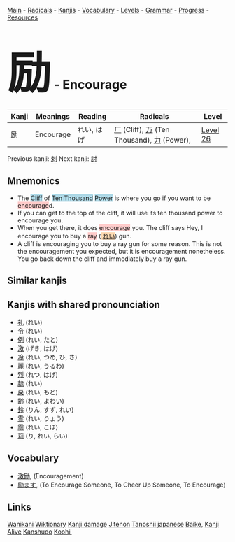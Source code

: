 <style> bigfont {font-size: 100px}</style>
[Main](../README.md) -
[Radicals](../radicals.md) -
[Kanjis](../kanjis.md) -
[Vocabulary](../vocabulary.md) -
[Levels](../levels.md) -
[Grammar](../grammar.md) - 
[Progress](../progress.md) -
[Resources](../resources.md)
# <bigfont> 励</bigfont> - Encourage 

| Kanji | Meanings | Reading | Radicals | Level |
| --- | --- | --- | --- | --- |
| 励 | Encourage | れい, はげ | [厂](../radicals/厂.md) (Cliff), [万](../radicals/万.md) (Ten Thousand), [力](../radicals/力.md) (Power),  | [Level 26](../levels/wk_level26.md) |

Previous kanji: [刺](刺.md) Next kanji: [討](討.md) 

## Mnemonics
 * The <span style="background-color:#ADD8E6"> Cliff</span> of <span style="background-color:#ADD8E6"> Ten Thousand</span> <span style="background-color:#ADD8E6"> Power</span> is where you go if you want to be <span style="background-color:#ffcccb"> encourage</span>d.
* If you can get to the top of the cliff, it will use its ten thousand power to encourage you.
* When you get there, it does <span style="background-color:#ffcccb"> encourage</span> you. The cliff says Hey, I encourage you to buy a <span style="background-color:#ffcccb"> ray</span> (<span style="background-color:#fed8b1"> [れい](https://jisho.org/search/れい)</span>) gun.
* A cliff is encouraging you to buy a ray gun for some reason. This is not the encouragement you expected, but it is encouragement nonetheless. You go back down the cliff and immediately buy a ray gun.


## Similar kanjis
 


## Kanjis with shared pronounciation
 * [礼](礼.md) (れい)
* [令](令.md) (れい)
* [例](例.md) (れい, たと)
* [激](激.md) (げき, はげ)
* [冷](冷.md) (れい, つめ, ひ, さ)
* [麗](麗.md) (れい, うるわ)
* [烈](烈.md) (れつ, はげ)
* [隷](隷.md) (れい)
* [戻](戻.md) (れい, もど)
* [齢](齢.md) (れい, よわい)
* [鈴](鈴.md) (りん, すず, れい)
* [霊](霊.md) (れい, りょう)
* [零](零.md) (れい, こぼ)
* [莉](莉.md) (り, れい, らい)



## Vocabulary
 * [激励](../vocabulary/励.md), (Encouragement)
* [励ます](../vocabulary/励.md), (To Encourage Someone, To Cheer Up Someone, To Encourage)




## Links 


[Wanikani](https://www.wanikani.com/kanji/励)
[Wiktionary](https://en.wiktionary.org/wiki/励)
[Kanji damage](http://www.kanjidamage.com/kanji/search?utf8=✓&q=励)
[Jitenon](https://jitenon.com/kanji/励)
[Tanoshii japanese](https://www.tanoshiijapanese.com/dictionary/kanji.cfm?k=励)
[Baike](https://baike.baidu.com/item/励),
[Kanji Alive](https://app.kanjialive.com/励)
[Kanshudo](https://www.kanshudo.com/searchmn?q=励)
[Koohii](https://kanji.koohii.com/study/kanji/励)
